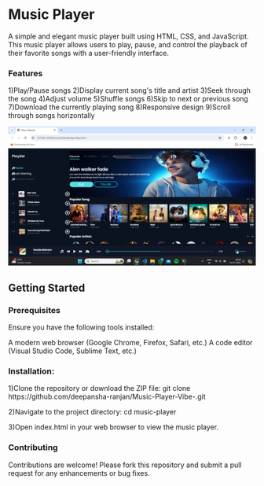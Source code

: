 <h1>Music Player</h1>
A simple and elegant music player built using HTML, CSS, and JavaScript. This music player allows users to play, pause, and control the playback of their favorite songs with a user-friendly interface.

<h3>Features</h3>
1)Play/Pause songs
2)Display current song's title and artist
3)Seek through the song
4)Adjust volume
5)Shuffle songs
6)Skip to next or previous song
7)Download the currently playing song
8)Responsive design
9)Scroll through songs horizontally

![alt text](<music website/markdown/Screenshot (226).png>)

<h2>Getting Started</h2>
<h3>Prerequisites</h3>
Ensure you have the following tools installed:

A modern web browser (Google Chrome, Firefox, Safari, etc.)
A code editor (Visual Studio Code, Sublime Text, etc.)

<h3>Installation:</h3>
1)Clone the repository or download the ZIP file:
git clone https://github.com/deepansha-ranjan/Music-Player-Vibe-.git
<br>

2)Navigate to the project directory:
cd music-player
<br>

3)Open index.html in your web browser to view the music player.

<h3>Contributing</h3>
Contributions are welcome! Please fork this repository and submit a pull request for any enhancements or bug fixes.


